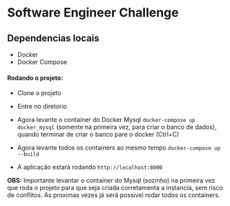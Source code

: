 # Software Engineer Challenge

## Dependencias locais

* Docker
* Docker Compose


#### Rodando o projeto:

- Clone o projeto

- Entre no diretorio

- Agora levante o container do Docker Mysql `docker-compose up docker_mysql` (somente na primeira vez, para criar o banco de dados), quando terminar de criar o banco pare o docker (Ctrl+C)

- Agora levante todos os containers ao mesmo tempo `docker-compose up --build`

- A aplicação estará rodando `http://localhost:8000`

**OBS:** Importante levantar o container do Mysql (sozinho) na primeira vez que roda o projeto para que seja criada corretamenta a instancia, sem risco de conflitos. As proximas vezes já será possivel rodar todos os containers.